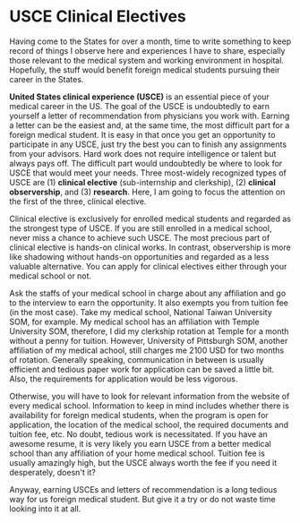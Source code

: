 # USCE Clinical Electives

Having come to the States for over a month, time to write something to keep record of things I observe here and experiences I have to share, especially those relevant to the medical system and working environment in hospital. Hopefully, the stuff would benefit foreign medical students pursuing their career in the States.

__United States clinical experience (USCE)__ is an essential piece of your medical career in the US. The goal of the USCE is undoubtedly to earn yourself a letter of recommendation from physicians you work with. Earning a letter can be the easiest and, at the same time, the most difficult part for a foreign medical student. It is easy in that once you get an opportunity to participate in any USCE, just try the best you can to finish any assignments from your advisors. Hard work does not require intelligence or talent but always pays off. The difficult part would undoubtedly be where to look for USCE that would meet your needs. Three most-widely recognized types of USCE are (1) __clinical elective__ (sub-internship and clerkship), (2) __clinical observership__, and (3) __research__. Here, I am going to focus the attention on the first of the three, clinical elective.

Clinical elective is exclusively for enrolled medical students and regarded as the strongest type of USCE. If you are still enrolled in a medical school, never miss a chance to achieve such USCE. The most precious part of clinical elective is hands-on clinical works. In contrast, observership is more like shadowing without hands-on opportunities and regarded as a less valuable alternative. You can apply for clinical electives either through your medical school or not.

Ask the staffs of your medical school in charge about any affiliation and go to the interview to earn the opportunity. It also exempts you from tuition fee (in the most case). Take my medical school, National Taiwan University SOM, for example. My medical school has an affiliation with Temple University SOM, therefore, I did my clerkship rotation at Temple for a month without a penny for tuition. However, University of Pittsburgh SOM, another affiliation of my medical achool, still charges me 2100 USD for two months of rotation. Generally speaking, communication in between is usually efficient and tedious paper work for application can be saved a little bit. Also, the requirements for application would be less vigorous.

Otherwise, you will have to look for relevant information from the website of every medical school. Information to keep in mind includes whether there is availability for foreign medical students, when the program is open for application, the location of the medical school, the required documents and tuition fee, etc. No doubt, tedious work is necessitated. If you have an awesome resume, it is very likely you earn USCE from a better medical school than any affiliation of your home medical school. Tuition fee is usually amazingly high, but the USCE always worth the fee if you need it desperately, doesn't it?

Anyway, earning USCEs and letters of recommendation is a long tedious way for us foreign medical student. But give it a try or do not waste time looking into it at all.
